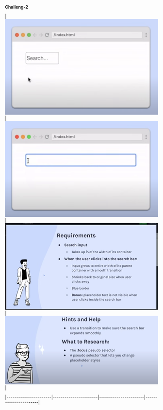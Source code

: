 **Challeng-2**

| ![Image1](images/1.png) | ![Image2](images/2.png) | ![Image3](images/3.png) | ![Image4](images/4.png) |

|-----------------------|-----------------------|-----------------------|-----------------------|


